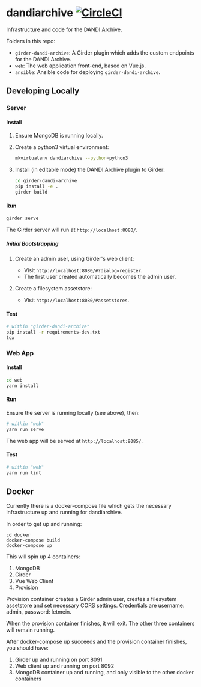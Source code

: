 # dandiarchive [![CircleCI](https://circleci.com/gh/dandi/dandiarchive/tree/master.svg?style=svg)](https://circleci.com/gh/dandi/dandiarchive/tree/master)
Infrastructure and code for the DANDI Archive.

Folders in this repo:

- `girder-dandi-archive`: A Girder plugin which adds the custom endpoints for the DANDI Archive.
- `web`: The web application front-end, based on Vue.js.
- `ansible`: Ansible code for deploying `girder-dandi-archive`.

## Developing Locally

### Server

#### Install
1. Ensure MongoDB is running locally.

2. Create a python3 virtual environment:
    ```bash
    mkvirtualenv dandiarchive --python=python3
    ```

3. Install (in editable mode) the DANDI Archive plugin to Girder:
    ```bash
    cd girder-dandi-archive
    pip install -e .
    girder build
    ```

#### Run
```bash
girder serve
```

The Girder server will run at `http://localhost:8080/`.

##### Initial Bootstrapping

1. Create an admin user, using Girder's web client:
    * Visit `http://localhost:8080/#?dialog=register`.
    * The first user created automatically becomes the admin user.

2. Create a filesystem assetstore:
    * Visit `http://localhost:8080/#assetstores`.

#### Test
```bash
# within "girder-dandi-archive"
pip install -r requirements-dev.txt
tox
```

### Web App

#### Install
```bash
cd web
yarn install
```

#### Run
Ensure the server is running locally (see above), then:
```bash
# within "web"
yarn run serve
```

The web app will be served at `http://localhost:8085/`.

#### Test
```bash
# within "web"
yarn run lint
```

## Docker

Currently there is a docker-compose file which gets the necessary infrastructure up and running for dandiarchive.

In order to get up and running:

```
cd docker
docker-compose build
docker-compose up
```

This will spin up 4 containers:

1) MongoDB
2) Girder
3) Vue Web Client
4) Provision

Provision container creates a Girder admin user, creates a filesystem assetstore and set necessary CORS settings.
Credentials are username: admin, password: letmein.

When the provision container finishes, it will exit. The other three containers will remain running.

After docker-compose up succeeds and the provision container finishes, you should have:

1) Girder up and running on port 8091
2) Web client up and running on port 8092
3) MongoDB container up and running, and only visible to the other docker containers
